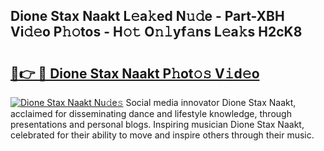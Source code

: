 ## Dione Stax Naakt L𝚎a𝚔ed N𝚞𝚍e - Part-XBH Vi𝚍𝚎o P𝚑𝚘tos - H𝚘𝚝 O𝚗𝚕yf𝚊ns L𝚎a𝚔s H2cK8

# <h2><a href="http://kfatqll.oniu.top/?m=Dione+Stax+Naakt">🔗👉 🔴 Dione Stax Naakt P𝚑ot𝚘𝚜 V𝚒d𝚎o</a></h2>

[![Dione Stax Naakt Nu𝚍e𝚜](https://i.imgur.com/0qMVB7G.gif)](http://kfatqll.oniu.top/?m=Dione+Stax+Naakt)
Social media innovator Dione Stax Naakt, acclaimed for disseminating dance and lifestyle knowledge, through presentations and personal blogs. Inspiring musician Dione Stax Naakt, celebrated for their ability to move and inspire others through their music.  

